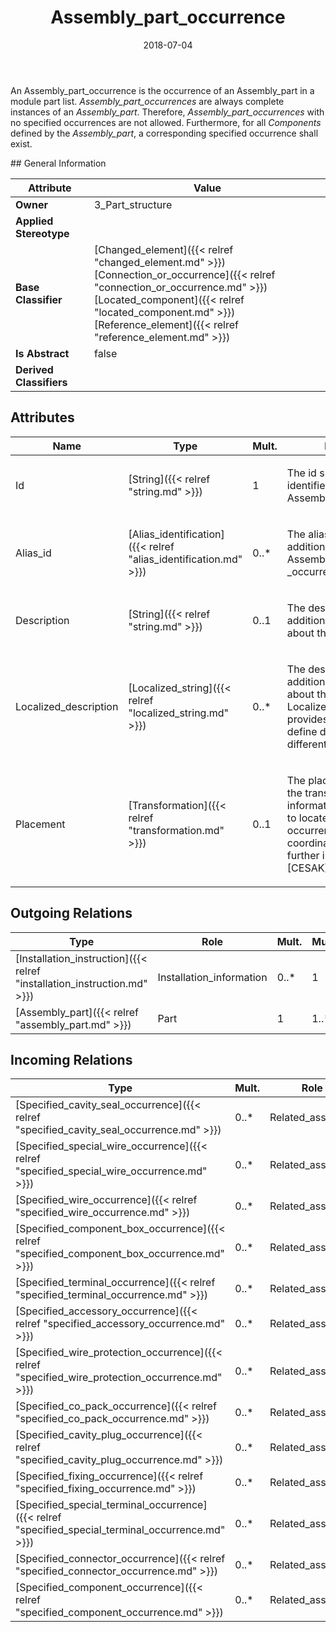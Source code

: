 ﻿---
title: Assembly_part_occurrence
toc: false
type: specs
date: "2018-07-04"
draft: false
specification: KBL
version: 2.5
documentType: "Recommendation"
elementType: Class
classes:
  - Assembly_part_occurrence
menu_name: kbl-2.5
---
<p> An Assembly_part_occurrence is the occurrence of an Assembly_part in a module part list. <i>Assembly_part_occurrences</i> are always complete instances of an <i>Assembly_part</i>. Therefore, <i>Assembly_part_occurrences</i> with no specified occurrences are not allowed. Furthermore, for all <i>Components</i> defined by the <i>Assembly_part</i>, a corresponding specified occurrence shall exist.      </p>
## General Information

| Attribute               | Value |
|-------------------------|-------|
| **Owner**               | 3_Part_structure |
| **Applied Stereotype**  |   |
| **Base Classifier**     | [Changed_element]({{< relref "changed_element.md" >}})<br/> [Connection_or_occurrence]({{< relref "connection_or_occurrence.md" >}})<br/> [Located_component]({{< relref "located_component.md" >}})<br/> [Reference_element]({{< relref "reference_element.md" >}})<br/>  |
| **Is Abstract**         | false |
| **Derived Classifiers** |   |

## Attributes
|  Name  |  Type  |  Mult.  |  Description  |  Owning Classifier  |
|--------|--------|---------|---------------|--------------|
|Id | [String]({{< relref "string.md" >}}) | 1 | <p>The id specifies the identifier of the Assembly_part_occurrence.</p> | [Assembly_part_occurrence]({{< relref "assembly_part_occurrence.md" >}}) |
|Alias_id | [Alias_identification]({{< relref "alias_identification.md" >}}) | 0..* | <p>The alias_id specifies additional identifiers for the Assembly_part _occurrence.</p> | [Assembly_part_occurrence]({{< relref "assembly_part_occurrence.md" >}}) |
|Description | [String]({{< relref "string.md" >}}) | 0..1 | <p>The description specifies additional information about the ob ject.</p> | [Assembly_part_occurrence]({{< relref "assembly_part_occurrence.md" >}}) |
|Localized_description | [Localized_string]({{< relref "localized_string.md" >}}) | 0..* | <p> The description specifies additional information about the object. The Localized_description provides the possibility to define descriptions for different language codes.       </p> | [Assembly_part_occurrence]({{< relref "assembly_part_occurrence.md" >}}) |
|Placement | [Transformation]({{< relref "transformation.md" >}}) | 0..1 | <p>The placement specifies the transformation information, which is used to locate and orient the occurrence in the car coordinate system. For further information see [CESAK].</p> | [Assembly_part_occurrence]({{< relref "assembly_part_occurrence.md" >}}) |

## Outgoing Relations
|    Type  |   Role   |   Mult.   |   Mult.   |   Description   |
|----------|----------|-----------|-----------|-----------------|
| [Installation_instruction]({{< relref "installation_instruction.md" >}}) | Installation_information | 0..* | 1 |  |
| [Assembly_part]({{< relref "assembly_part.md" >}}) | Part | 1 | 1..* |  |
##  Incoming Relations
|    Type  |   Mult.  |   Role    |   Mult.   |   Description  |
|----------|----------|-----------|-----------|----------------|
| [Specified_cavity_seal_occurrence]({{< relref "specified_cavity_seal_occurrence.md" >}}) | 0..* | Related_assembly | 1..* |  |
| [Specified_special_wire_occurrence]({{< relref "specified_special_wire_occurrence.md" >}}) | 0..* | Related_assembly | 1..* |  |
| [Specified_wire_occurrence]({{< relref "specified_wire_occurrence.md" >}}) | 0..* | Related_assembly | 1..* |  |
| [Specified_component_box_occurrence]({{< relref "specified_component_box_occurrence.md" >}}) | 0..* | Related_assembly | 1..* |  |
| [Specified_terminal_occurrence]({{< relref "specified_terminal_occurrence.md" >}}) | 0..* | Related_assembly | 1..* |  |
| [Specified_accessory_occurrence]({{< relref "specified_accessory_occurrence.md" >}}) | 0..* | Related_assembly | 1..* |  |
| [Specified_wire_protection_occurrence]({{< relref "specified_wire_protection_occurrence.md" >}}) | 0..* | Related_assembly | 1..* |  |
| [Specified_co_pack_occurrence]({{< relref "specified_co_pack_occurrence.md" >}}) | 0..* | Related_assembly | 1..* |  |
| [Specified_cavity_plug_occurrence]({{< relref "specified_cavity_plug_occurrence.md" >}}) | 0..* | Related_assembly | 1..* |  |
| [Specified_fixing_occurrence]({{< relref "specified_fixing_occurrence.md" >}}) | 0..* | Related_assembly | 1..* |  |
| [Specified_special_terminal_occurrence]({{< relref "specified_special_terminal_occurrence.md" >}}) | 0..* | Related_assembly | 1..* |  |
| [Specified_connector_occurrence]({{< relref "specified_connector_occurrence.md" >}}) | 0..* | Related_assembly | 1..* |  |
| [Specified_component_occurrence]({{< relref "specified_component_occurrence.md" >}}) | 0..* | Related_assembly | 1..* |  |
